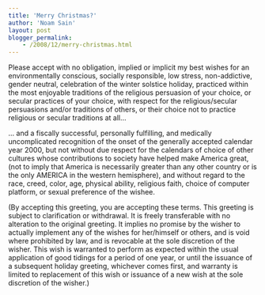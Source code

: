 ```yaml
---
title: 'Merry Christmas?'
author: 'Noam Sain'
layout: post
blogger_permalink:
    - /2008/12/merry-christmas.html
---
```


Please accept with no obligation, implied or implicit my best wishes for an environmentally conscious, socially responsible, low stress, non-addictive, gender neutral, celebration of the winter solstice holiday, practiced within the most enjoyable traditions of the religious persuasion of your choice, or secular practices of your choice, with respect for the religious/secular persuasions and/or traditions of others, or their choice not to practice religious or secular traditions at all…

… and a fiscally successful, personally fulfilling, and medically uncomplicated recognition of the onset of the generally accepted calendar year 2000, but not without due respect for the calendars of choice of other cultures whose contributions to society have helped make America great, (not to imply that America is necessarily greater than any other country or is the only AMERICA in the western hemisphere), and without regard to the race, creed, color, age, physical ability, religious faith, choice of computer platform, or sexual preference of the wishee.

(By accepting this greeting, you are accepting these terms. This greeting is subject to clarification or withdrawal. It is freely transferable with no alteration to the original greeting. It implies no promise by the wisher to actually implement any of the wishes for her/himself or others, and is void where prohibited by law, and is revocable at the sole discretion of the wisher. This wish is warranted to perform as expected within the usual application of good tidings for a period of one year, or until the issuance of a subsequent holiday greeting, whichever comes first, and warranty is limited to replacement of this wish or issuance of a new wish at the sole discretion of the wisher.)